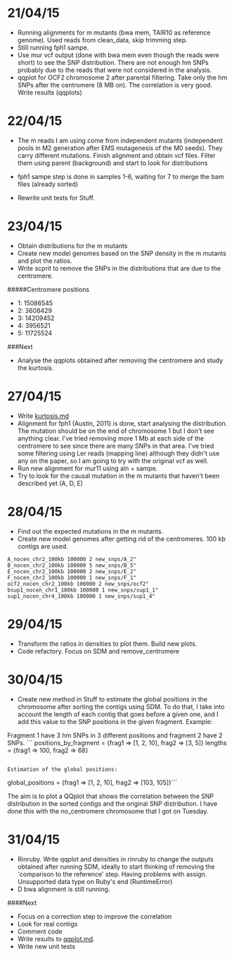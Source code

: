 21/04/15
===

- Running alignments for m mutants (bwa mem, TAIR10 as reference genome). Used reads from clean_data, skip trimming step. 
- Still running fph1 sampe. 
- Use mur vcf output (done with bwa mem even though the reads were short) to see the SNP distribution. There are not enough hm SNPs probably due to the reads that were not considered in the analysis.
- qqplot for OCF2 chromosome 2 after parental filtering. Take only the hm SNPs after the centromere (8 MB on). The correlation is very good. Write results (qqplots)

22/04/15
===

- The m reads I am using come from independent mutants (independent pools in M2 generation after EMS mutagenesis of the M0 seeds). They carry different mutations. Finish alignment and obtain vcf files. Filter them using parent (background) and start to look for distributions

- fph1 sampe step is done in samples 1-6, waiting for 7 to merge the bam files (already sorted)
- Rewrite unit tests for Stuff. 


23/04/15
===
- Obtain distributions for the m mutants
- Create new model genomes based on the SNP density in the m mutants and plot the ratios. 
- Write scprit to remove the SNPs in the distributions that are due to the centromere. 

#####Centromere positions

-  1: 15086545
-  2: 3608429
-  3: 14209452
-  4: 3956521
-  5: 11725524

###Next
- Analyse the qqplots obtained after removing the centromere and study the kurtosis. 

27/04/15
===

- Write [kurtosis.md](https://github.com/pilarcormo/SNP_distribution_method/blob/master/Results/kurtosis.md)
- Alignment for fph1 (Austin, 2011) is done, start analysing the distribution. The mutation should be on the end of chromosome 1 but I don't see anything clear. I've tried removing more 1 Mb at each side of the centromere to see since there are many SNPs in that area. I've tried some filtering using Ler reads (mapping line) although they didn't use any on the paper, so I am going to try with the original vcf as well. 
- Run new alignment for mur11 using aln + sampe.
- Try to look for the causal mutation in the m mutants that haven't been described yet (A, D, E)

28/04/15
===

- Find out the expected mutations in the m mutants. 
- Create new model genomes after getting rid of the centromeres. 100 kb contigs are used. 

```
A_nocen_chr2_100kb 100000 2 new_snps/A_2"
B_nocen_chr2_100kb 100000 5 new_snps/B_5"
E_nocen_chr2_100kb 100000 2 new_snps/E_2"
F_nocen_chr2_100kb 100000 1 new_snps/F_1"
ocf2_nocen_chr2_100kb 100000 2 new_snps/ocf2"
bsup1_nocen_chr1_100kb 100000 1 new_snps/sup1_1"
sup1_nocen_chr4_100kb 100000 1 new_snps/sup1_4"
```

29/04/15
===
- Transform the ratios in densities to plot them. Build new plots.
- Code refactory. Focus on SDM and remove_centromere

30/04/15
===
- Create new method in Stuff to estimate the global positions in the chromosome after sorting the contigs using SDM. To do that, I take into account the length of each contig that goes before a given one, and I add this value to the SNP positions in the given fragment. Example:

Fragment 1 have 3 hm SNPs in 3 different positions and fragment 2 have 2 SNPs. ```
positions_by_fragment = {frag1 => [1, 2, 10], frag2 => [3, 5]}
lengths = {frag1 => 100, frag2 => 68}
```

Estimation of the global positions:
```
global_positions = {frag1 => [1, 2, 10], frag2 => [103, 105]}```

The aim is to plot a QQplot that shows the correlation between the SNP distribution in the sorted contigs and the original SNP distribution. I have done this with the no_centromere chromosome that I got on Tuesday.

31/04/15
===
- Rinruby. Write qqplot and densities in rinruby to change the outputs obtained after running SDM, ideally to start thinking of removing the 'comparison to the reference' step. Having problems with assign. Unsupported data type on Ruby's end (RuntimeError)
- D bwa alignment is still running. 


####Next

- Focus on a correction step to improve the correlation
- Look for real contigs
- Comment code
- Write  results to [qqplot.md](https://github.com/pilarcormo/SNP_distribution_method/blob/master/Results/qqplot.md).
- Write new unit tests

